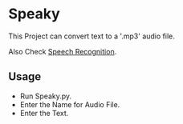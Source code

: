 # Speaky
This Project can convert text to a '.mp3' audio file.

Also Check [Speech Recognition](https://github.com/nairitya03/Projects/tree/master/Mini-Projects/Speech%20Recognition).

## Usage
- Run Speaky.py.
- Enter the Name for Audio File.
- Enter the Text.
